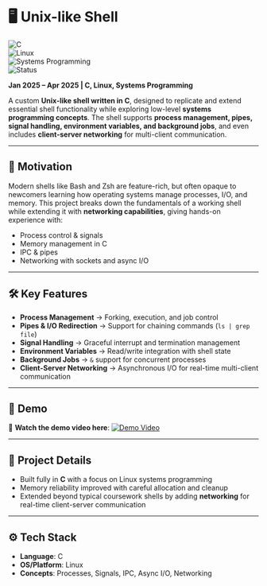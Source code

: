 # 🖥️ Unix-like Shell  

![C](https://img.shields.io/badge/Language-C-blue.svg)  
![Linux](https://img.shields.io/badge/Platform-Linux-black.svg)  
![Systems Programming](https://img.shields.io/badge/Category-Systems%20Programming-green.svg)  
![Status](https://img.shields.io/badge/Status-Completed-success.svg)  

**Jan 2025 – Apr 2025 | C, Linux, Systems Programming**  

A custom **Unix-like shell written in C**, designed to replicate and extend essential shell functionality while exploring low-level **systems programming concepts**. The shell supports **process management, pipes, signal handling, environment variables, and background jobs**, and even includes **client-server networking** for multi-client communication.  

---

## 🌟 Motivation  

Modern shells like Bash and Zsh are feature-rich, but often opaque to newcomers learning how operating systems manage processes, I/O, and memory. This project breaks down the fundamentals of a working shell while extending it with **networking capabilities**, giving hands-on experience with:  

- Process control & signals  
- Memory management in C  
- IPC & pipes  
- Networking with sockets and async I/O  

---

## 🛠️ Key Features  

- **Process Management** → Forking, execution, and job control  
- **Pipes & I/O Redirection** → Support for chaining commands (`ls | grep file`)  
- **Signal Handling** → Graceful interrupt and termination management  
- **Environment Variables** → Read/write integration with shell state  
- **Background Jobs** → `&` support for concurrent processes  
- **Client-Server Networking** → Asynchronous I/O for real-time multi-client communication  

---

## 🚀 Demo  

🎥 **Watch the demo video here**: [![Demo Video](https://img.youtube.com/vi/4UC3ax-Ah3Q/maxresdefault.jpg)](https://youtu.be/4UC3ax-Ah3Q)

---

## 📄 Project Details  

- Built fully in **C** with a focus on Linux systems programming  
- Memory reliability improved with careful allocation and cleanup  
- Extended beyond typical coursework shells by adding **networking** for real-time client-server communication  

---

## ⚙️ Tech Stack  

- **Language**: C  
- **OS/Platform**: Linux  
- **Concepts**: Processes, Signals, IPC, Async I/O, Networking  
  

